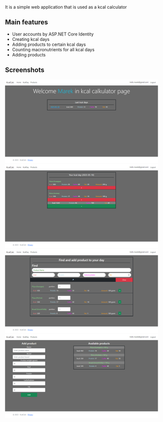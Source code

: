 It is a simple web application that is used as a kcal calculator

## Main features
* User accounts by ASP.NET Core Identity
* Creating kcal days
* Adding products to certain kcal days
* Counting macronutrients for all kcal days
* Adding products

## Screenshots
![Home](Screenshots/home.png)
![Kcal day](Screenshots/KcalDay.png)
![Add product to kcal day](Screenshots/AddProductToKcalDay.png)
![Products](Screenshots/Products.png)